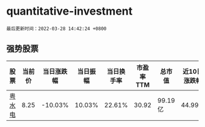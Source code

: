 # quantitative-investment

`最后更新时间：2022-03-28 14:42:24 +0800`

## 强势股票

|股票|当前价|当日涨跌幅|当日振幅|当日换手率|市盈率TTM|总市值|近10日涨跌幅|
|----|----|----|----|----|----|----|----|
|[粤水电](https://xueqiu.com/S/SZ002060)|8.25|-10.03%|10.03%|22.61%|30.92|99.19亿|44.99%|
